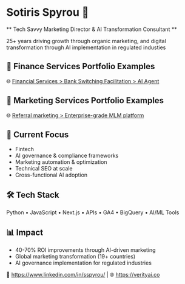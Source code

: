 

<!--
**sotirisspyrou-uk/sotirisspyrou-uk** is a ✨ _special_ ✨ repository because its `README.md` (this file) appears on your GitHub profile.

Here are some ideas to get you started:

- 🔭 I’m currently working on ...
- 🌱 I’m currently learning ...
- 👯 I’m looking to collaborate on ...
- 🤔 I’m looking for help with ...
- 💬 Ask me about ...
- 📫 How to reach me: ...
- 😄 Pronouns: ...
- ⚡ Fun fact: ...
-->
# Sotiris Spyrou 🚀
** Tech Savvy Marketing Director & AI Transformation Consultant **

25+ years driving growth through organic marketing, and digital transformation through AI implementation in regulated industies

## 🔧 Finance Services Portfolio Examples
 🌐 [Financial Services > Bank Switching Facilitation > AI Agent](https://github.com/sotirisspyrou-uk/financial-services-switching-cost-ai-agent)

## 🔧 Marketing Services Portfolio Examples
 🌐 [Referral marketing > Enterprise-grade MLM platform](https://github.com/sotirisspyrou-uk/financial-services-switching-cost-ai-agent)

## 🔧 Current Focus
- Fintech
- AI governance & compliance frameworks
- Marketing automation & optimization
- Technical SEO at scale
- Cross-functional AI adoption

## 🛠️ Tech Stack
Python • JavaScript • Next.js • APIs • GA4 • BigQuery • AI/ML Tools

## 📊 Impact
- 40-70% ROI improvements through AI-driven marketing
- Global marketing transformation (19+ countries)
- AI governance implementation for regulated industries

📧 https://www.linkedin.com/in/sspyrou/ | 🌐 https://verityai.co
